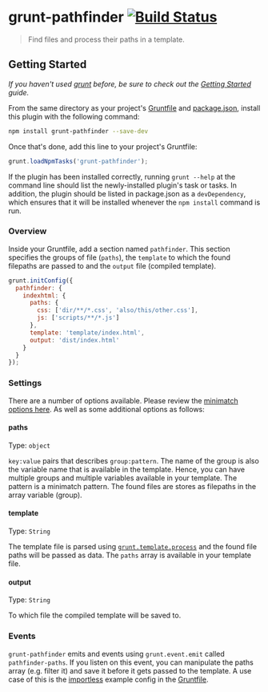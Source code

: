 # grunt-pathfinder [![Build Status](https://travis-ci.org/excellenteasy/grunt-pathfinder.png?branch=master)](https://travis-ci.org/excellenteasy/grunt-pathfinder)

> Find files and process their paths in a template.

## Getting Started
_If you haven't used [grunt][] before, be sure to check out the [Getting Started][] guide._

From the same directory as your project's [Gruntfile][Getting Started] and [package.json][], install this plugin with the following command:

```bash
npm install grunt-pathfinder --save-dev
```

Once that's done, add this line to your project's Gruntfile:

```js
grunt.loadNpmTasks('grunt-pathfinder');
```

If the plugin has been installed correctly, running `grunt --help` at the command line should list the newly-installed plugin's task or tasks. In addition, the plugin should be listed in package.json as a `devDependency`, which ensures that it will be installed whenever the `npm install` command is run.

[grunt]: http://gruntjs.com/
[Getting Started]: https://github.com/gruntjs/grunt/blob/devel/docs/getting_started.md
[package.json]: https://npmjs.org/doc/json.html

### Overview
Inside your Gruntfile, add a section named `pathfinder`. This section specifies the groups of file (`paths`), the `template` to which the found filepaths are passed to and the `output` file (compiled template).

```js
grunt.initConfig({
  pathfinder: {
    indexhtml: {
      paths: {
        css: ['dir/**/*.css', 'also/this/other.css'],
        js: ['scripts/**/*.js']
      },
      template: 'template/index.html',
      output: 'dist/index.html'
    }
  }
});
```

### Settings

There are a number of options available. Please review the [minimatch options here](https://github.com/isaacs/minimatch#options). As well as some additional options as follows:

#### paths
Type: `object`

`key:value` pairs that describes `group:pattern`.
The name of the group is also the variable name that is available in the template. Hence, you can have multiple groups and multiple variables available in your template. The pattern is a minimatch pattern. The found files are stores as filepaths in the array variable (group).

#### template
Type: `String`

The template file is parsed using [`grunt.template.process`](https://github.com/gruntjs/grunt/wiki/grunt.template) and the found file paths will be passed as data. The `paths` array is available in your template file.

#### output
Type: `String`

To which file the compiled template will be saved to.

### Events
`grunt-pathfinder` emits and events using `grunt.event.emit` called `pathfinder-paths`. If you listen on this event, you can manipulate the paths array (e.g. filter it) and save it before it gets passed to the template. A use case of this is the [importless](https://github.com/excellenteasy/importless) example config in the [Gruntfile](https://github.com/excellenteasy/grunt-pathfinder/blob/master/Gruntfile.coffee#L16-22).
